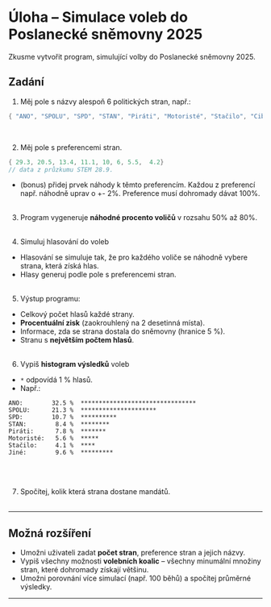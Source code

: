 # Úloha – Simulace voleb do Poslanecké sněmovny 2025

Zkusme vytvořit program, simulující volby do Poslanecké sněmovny 2025.

## Zadání

1. Měj pole s názvy alespoň 6 politických stran, např.:

```c
{ "ANO", "SPOLU", "SPD", "STAN", "Piráti", "Motoristé", "Stačilo", "Cibulka.net-pravý blok" }
```
<br>

2. Měj pole s preferencemi stran.

```c
{ 29.3, 20.5, 13.4, 11.1, 10, 6, 5.5,  4.2}
// data z průzkumu STEM 28.9.
```

- (bonus) přidej prvek náhody k těmto preferencím. Každou z preferencí např. náhodně uprav o +- 2%. Preference musí dohromady dávat 100%.
<br><br>

3. Program vygeneruje **náhodné procento voličů** v rozsahu 50% až 80%.
<br><br>

4. Simuluj hlasování do voleb
- Hlasování se simuluje tak, že pro každého voliče se náhodně vybere strana, která získá hlas.
- Hlasy generuj podle pole s preferencemi stran.
<br><br>

5. Výstup programu:
- Celkový počet hlasů každé strany.
- **Procentuální zisk** (zaokrouhlený na 2 desetinná místa).
- Informace, zda se strana dostala do sněmovny (hranice 5 %).
- Stranu s **největším počtem hlasů**.
<br><br>

6. Vypiš **histogram výsledků** voleb
- `*` odpovídá 1 % hlasů.
- Např.:

```
ANO:        32.5 %  ********************************
SPOLU:      21.3 %  *********************
SPD:        10.7 %  **********
STAN:        8.4 %  ********
Piráti:      7.8 %  *******
Motoristé:   5.6 %  *****
Stačilo:     4.1 %  ****
Jiné:        9.6 %  *********
```
<br><br>

7. Spočítej, kolik která strana dostane mandátů.
<br><br>

---

## Možná rozšíření

- Umožni uživateli zadat **počet stran**, preference stran a jejich názvy.
- Vypiš všechny možnosti **volebních koalic** – všechny minumální množiny stran, které dohromady získají většinu.
- Umožni porovnání více simulací (např. 100 běhů) a spočítej průměrné výsledky.

---

